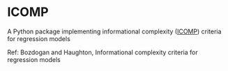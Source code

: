 # ICOMP
A Python package implementing informational complexity ([ICOMP](https://www.sciencedirect.com/science/article/pii/S0167947398000255)) criteria for regression models

Ref: Bozdogan and Haughton, Informational complexity criteria for regression models

